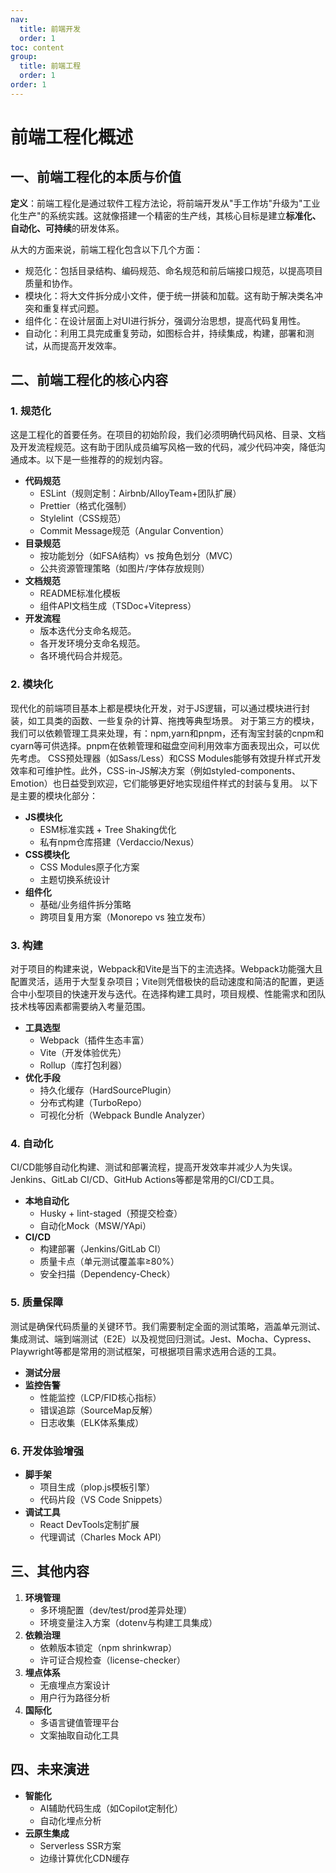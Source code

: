 ```yaml
---
nav:
  title: 前端开发
  order: 1
toc: content
group: 
  title: 前端工程
  order: 1
order: 1
---
```


# 前端工程化概述
## 一、前端工程化的本质与价值
**定义**：前端工程化是通过软件工程方法论，将前端开发从"手工作坊"升级为"工业化生产"的系统实践。这就像搭建一个精密的生产线，其核心目标是建立**标准化、自动化、可持续**的研发体系。

从大的方面来说，前端工程化包含以下几个方面：
* 规范化：包括目录结构、编码规范、命名规范和前后端接口规范，以提高项目质量和协作。
* 模块化：将大文件拆分成小文件，便于统一拼装和加载。这有助于解决类名冲突和重复样式问题。
* 组件化：在设计层面上对UI进行拆分，强调分治思想，提高代码复用性。
* 自动化：利用工具完成重复劳动，如图标合并，持续集成，构建，部署和测试，从而提高开发效率。
## 二、**前端工程化的核心内容**
### 1. **规范化**
这是工程化的首要任务。在项目的初始阶段，我们必须明确代码风格、目录、文档及开发流程规范。这有助于团队成员编写风格一致的代码，减少代码冲突，降低沟通成本。以下是一些推荐的的规划内容。
* **代码规范**
  * ESLint（规则定制：Airbnb/AlloyTeam+团队扩展）
  * Prettier（格式化强制）
  * Stylelint（CSS规范）
  * Commit Message规范（Angular Convention）
* **目录规范**
  * 按功能划分（如FSA结构）vs 按角色划分（MVC）
  * 公共资源管理策略（如图片/字体存放规则）
* **文档规范**
  * README标准化模板
  * 组件API文档生成（TSDoc+Vitepress）
* **开发流程**
  * 版本迭代分支命名规范。
  * 各开发环境分支命名规范。
  * 各环境代码合并规范。
### 2. **模块化**
现代化的前端项目基本上都是模块化开发，对于JS逻辑，可以通过模块进行封装，如工具类的函数、一些复杂的计算、拖拽等典型场景。
对于第三方的模块，我们可以依赖管理工具来处理，有：npm,yarn和pnpm，还有淘宝封装的cnpm和cyarn等可供选择。pnpm在依赖管理和磁盘空间利用效率方面表现出众，可以优先考虑。
CSS预处理器（如Sass/Less）和CSS Modules能够有效提升样式开发效率和可维护性。此外，CSS-in-JS解决方案（例如styled-components、Emotion）也日益受到欢迎，它们能够更好地实现组件样式的封装与复用。
以下是主要的模块化部分：
* **JS模块化**
  * ESM标准实践 + Tree Shaking优化
  * 私有npm仓库搭建（Verdaccio/Nexus）
* **CSS模块化**
  * CSS Modules原子化方案
  * 主题切换系统设计
* **组件化**
  * 基础/业务组件拆分策略
  * 跨项目复用方案（Monorepo vs 独立发布）
### 3. **构建**
对于项目的构建来说，Webpack和Vite是当下的主流选择。Webpack功能强大且配置灵活，适用于大型复杂项目；Vite则凭借极快的启动速度和简洁的配置，更适合中小型项目的快速开发与迭代。在选择构建工具时，项目规模、性能需求和团队技术栈等因素都需要纳入考量范围。
* **工具选型**
  * Webpack（插件生态丰富）
  * Vite（开发体验优先）
  * Rollup（库打包利器）
* **优化手段**
  * 持久化缓存（HardSourcePlugin）
  * 分布式构建（TurboRepo）
  * 可视化分析（Webpack Bundle Analyzer）
### 4. **自动化**
CI/CD能够自动化构建、测试和部署流程，提高开发效率并减少人为失误。Jenkins、GitLab CI/CD、GitHub Actions等都是常用的CI/CD工具。
* **本地自动化**
  * Husky + lint-staged（预提交检查）
  * 自动化Mock（MSW/YApi）
* **CI/CD**
  * 构建部署（Jenkins/GitLab CI）
  * 质量卡点（单元测试覆盖率≥80%）
  * 安全扫描（Dependency-Check）
### 5. **质量保障**
测试是确保代码质量的关键环节。我们需要制定全面的测试策略，涵盖单元测试、集成测试、端到端测试（E2E）以及视觉回归测试。Jest、Mocha、Cypress、Playwright等都是常用的测试框架，可根据项目需求选用合适的工具。
* **测试分层**
* **监控告警**
  * 性能监控（LCP/FID核心指标）
  * 错误追踪（SourceMap反解）
  * 日志收集（ELK体系集成）
### 6. **开发体验增强**
* **脚手架**
  * 项目生成（plop.js模板引擎）
  * 代码片段（VS Code Snippets）
* **调试工具**
  * React DevTools定制扩展
  * 代理调试（Charles Mock API）
## 三、**其他内容**
1. **环境管理**
   * 多环境配置（dev/test/prod差异处理）
   * 环境变量注入方案（dotenv与构建工具集成）
2. **依赖治理**
   * 依赖版本锁定（npm shrinkwrap）
   * 许可证合规检查（license-checker）
3. **埋点体系**
   * 无痕埋点方案设计
   * 用户行为路径分析
4. **国际化**
   * 多语言键值管理平台
   * 文案抽取自动化工具
## 四、未来演进
* **智能化** &#x20;
  * AI辅助代码生成（如Copilot定制化） &#x20;
  * 自动化埋点分析 &#x20;
* **云原生集成** &#x20;
  * Serverless SSR方案 &#x20;
  * 边缘计算优化CDN缓存 &#x20;
